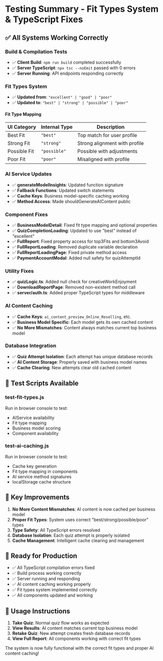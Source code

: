 # Testing Summary - Fit Types System & TypeScript Fixes

## ✅ All Systems Working Correctly

### **Build & Compilation Tests**
- ✅ **Client Build**: `npm run build` completed successfully
- ✅ **Server TypeScript**: `npx tsc --noEmit` passed with 0 errors
- ✅ **Server Running**: API endpoints responding correctly

### **Fit Types System**
- ✅ **Updated from**: `"excellent" | "good" | "poor"`
- ✅ **Updated to**: `"best" | "strong" | "possible" | "poor"`

#### **Fit Type Mapping**
| UI Category | Internal Type | Description |
|-------------|---------------|-------------|
| Best Fit | `"best"` | Top match for user profile |
| Strong Fit | `"strong"` | Strong alignment with profile |
| Possible Fit | `"possible"` | Possible with adjustments |
| Poor Fit | `"poor"` | Misaligned with profile |

### **AI Service Updates**
- ✅ **generateModelInsights**: Updated function signature
- ✅ **Fallback Functions**: Updated switch statements
- ✅ **Cache Keys**: Business model-specific caching working
- ✅ **Method Access**: Made shouldGenerateAIContent public

### **Component Fixes**
- ✅ **BusinessModelDetail**: Fixed fit type mapping and optional properties
- ✅ **QuizCompletionLoading**: Updated to use "best" instead of "excellent"
- ✅ **FullReport**: Fixed property access for top3Fits and bottom3Avoid
- ✅ **FullReportLoading**: Removed duplicate variable declaration
- ✅ **FullReportLoadingPage**: Fixed private method access
- ✅ **PaymentAccountModal**: Added null safety for quizAttemptId

### **Utility Fixes**
- ✅ **quizLogic.ts**: Added null check for creativeWorkEnjoyment
- ✅ **DownloadReportPage**: Removed non-existent method call
- ✅ **server/auth.ts**: Added proper TypeScript types for middleware

### **AI Content Caching**
- ✅ **Cache Keys**: `ai_content_preview_Online_Reselling`, etc.
- ✅ **Business Model Specific**: Each model gets its own cached content
- ✅ **No More Mismatches**: Content always matches current top business model

### **Database Integration**
- ✅ **Quiz Attempt Isolation**: Each attempt has unique database records
- ✅ **AI Content Storage**: Properly saved with business model names
- ✅ **Cache Clearing**: New attempts clear old cached content

## 🧪 Test Scripts Available

### **test-fit-types.js**
Run in browser console to test:
- AIService availability
- Fit type mapping
- Business model scoring
- Component availability

### **test-ai-caching.js**
Run in browser console to test:
- Cache key generation
- Fit type mapping in components
- AI service method signatures
- localStorage cache structure

## 🎯 Key Improvements

1. **No More Content Mismatches**: AI content is now cached per business model
2. **Proper Fit Types**: System uses correct "best/strong/possible/poor" types
3. **Type Safety**: All TypeScript errors resolved
4. **Database Isolation**: Each quiz attempt is properly isolated
5. **Cache Management**: Intelligent cache clearing and management

## 🚀 Ready for Production

- ✅ All TypeScript compilation errors fixed
- ✅ Build process working correctly
- ✅ Server running and responding
- ✅ AI content caching working properly
- ✅ Fit types system implemented correctly
- ✅ All components updated and working

## 📝 Usage Instructions

1. **Take Quiz**: Normal quiz flow works as expected
2. **View Results**: AI content matches current top business model
3. **Retake Quiz**: New attempt creates fresh database records
4. **View Full Report**: All components working with correct fit types

The system is now fully functional with the correct fit types and proper AI content caching! 